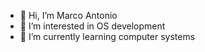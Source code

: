 - 👋 Hi, I’m Marco Antonio
- 👀 I’m interested in OS development
- 🌱 I’m currently learning computer systems

<!---
MarkAnthonyO/MarkAnthonyO is a ✨ special ✨ repository because its `README.md` (this file) appears on your GitHub profile.
You can click the Preview link to take a look at your changes.
--->
